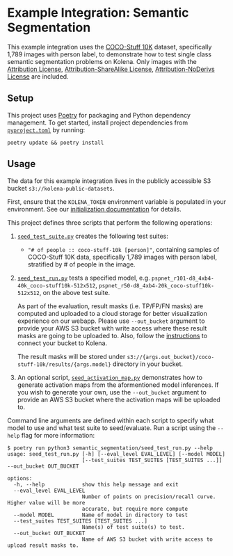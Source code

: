 # Example Integration: Semantic Segmentation

This example integration uses the [COCO-Stuff 10K](https://github.com/nightrome/cocostuff10k) dataset, specifically
1,789 images with person label, to demonstrate how to test single class semantic segmentation problems on Kolena. Only
images with the [Attribution License](http://creativecommons.org/licenses/by/2.0/),
[Attribution-ShareAlike License](http://creativecommons.org/licenses/by-sa/2.0/),
[Attribution-NoDerivs License](http://creativecommons.org/licenses/by-nd/2.0/) are included.

## Setup

This project uses [Poetry](https://python-poetry.org/) for packaging and Python dependency management. To get started,
install project dependencies from [`pyproject.toml`](./pyproject.toml) by running:

```shell
poetry update && poetry install
```

## Usage

The data for this example integration lives in the publicly accessible S3 bucket `s3://kolena-public-datasets`.

First, ensure that the `KOLENA_TOKEN` environment variable is populated in your environment. See our
[initialization documentation](https://docs.kolena.io/installing-kolena/#initialization) for details.

This project defines three scripts that perform the following operations:

1. [`seed_test_suite.py`](semantic_segmentation/seed_test_suite.py) creates the following test suites:

    - `"# of people :: coco-stuff-10k [person]"`, containing samples of COCO-Stuff 10K data, specifically 1,789 images
    with person label, stratified by # of people in the image.

2. [`seed_test_run.py`](semantic_segmentation/seed_test_run.py) tests a specified model,
e.g. `pspnet_r101-d8_4xb4-40k_coco-stuff10k-512x512`, `pspnet_r50-d8_4xb4-20k_coco-stuff10k-512x512`, on the above
test suite.

    As part of the evaluation, result masks (i.e. TP/FP/FN masks) are computed and uploaded to a cloud storage for
    better visualization experience on our webapp. Please use `--out_bucket` argument to provide your AWS S3 bucket
    with write access where these result masks are going to be uploaded to. Also, follow the
    [instructions](https://docs.kolena.io/advanced-usage/connecting-cloud-storage/amazon-s3/) to connect
    your bucket to Kolena.

    The result masks will be stored under `s3://{args.out_bucket}/coco-stuff-10k/results/{args.model}` directory in
    your bucket.

3. An optional script, [`seed_activation_map.py`](semantic_segmentation/seed_activation_map.py) demonstrates how to generate activation maps from
the aformentioned model inferences. If you wish to generate your own, use the `--out_bucket` argument to provide an AWS S3 bucket
where the activation maps will be uploaded to.

Command line arguments are defined within each script to specify what model to use and what test suite to seed/evaluate.
Run a script using the `--help` flag for more information:

```shell
$ poetry run python3 semantic_segmentation/seed_test_run.py --help
usage: seed_test_run.py [-h] [--eval_level EVAL_LEVEL] [--model MODEL]
                        [--test_suites TEST_SUITES [TEST_SUITES ...]] --out_bucket OUT_BUCKET

options:
  -h, --help            show this help message and exit
  --eval_level EVAL_LEVEL
                        Number of points on precision/recall curve. Higher value will be more
                        accurate, but require more compute
  --model MODEL         Name of model in directory to test
  --test_suites TEST_SUITES [TEST_SUITES ...]
                        Name(s) of test suite(s) to test.
  --out_bucket OUT_BUCKET
                        Name of AWS S3 bucket with write access to upload result masks to.
```
